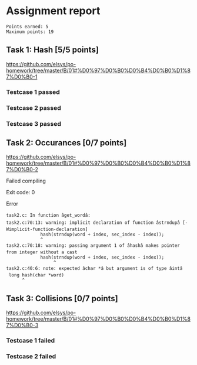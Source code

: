 # Assignment report
```
Points earned: 5
Maximum points: 19
```

## Task 1: Hash [5/5 points]
https://github.com/elsys/po-homework/tree/master/B/01#%D0%97%D0%B0%D0%B4%D0%B0%D1%87%D0%B0-1

### Testcase 1 passed
### Testcase 2 passed
### Testcase 3 passed

## Task 2: Occurances [0/7 points]
https://github.com/elsys/po-homework/tree/master/B/01#%D0%97%D0%B0%D0%B4%D0%B0%D1%87%D0%B0-2

Failed compiling

Exit code: 0

Error
```
task2.c: In function âget_wordâ:
task2.c:70:13: warning: implicit declaration of function âstrndupâ [-Wimplicit-function-declaration]
             hash(strndup(word + index, sec_index - index));
             ^
task2.c:70:18: warning: passing argument 1 of âhashâ makes pointer from integer without a cast
             hash(strndup(word + index, sec_index - index));
                  ^
task2.c:40:6: note: expected âchar *â but argument is of type âintâ
 long hash(char *word)
      ^

```

## Task 3: Collisions [0/7 points]
https://github.com/elsys/po-homework/tree/master/B/01#%D0%97%D0%B0%D0%B4%D0%B0%D1%87%D0%B0-3

### Testcase 1 failed
### Testcase 2 failed
